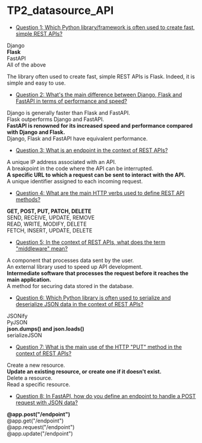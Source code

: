 # TP2_datasource_API

- <u>Question 1: Which Python library/framework is often used to create fast, simple REST APIs?</u>

Django  
**Flask**  
FastAPI  
All of the above  

The library often used to create fast, simple REST APIs is Flask. Indeed, it is simple and easy to use.

- <u>Question 2: What's the main difference between Django, Flask and FastAPI in terms of performance and speed?</u>

Django is generally faster than Flask and FastAPI.  
Flask outperforms Django and FastAPI.  
**FastAPI is renowned for its increased speed and performance compared with Django and Flask.**  
Django, Flask and FastAPI have equivalent performance.  

- <u>Question 3: What is an endpoint in the context of REST APIs?</u>

A unique IP address associated with an API.  
A breakpoint in the code where the API can be interrupted.  
**A specific URL to which a request can be sent to interact with the API.**  
A unique identifier assigned to each incoming request.  

- <u>Question 4: What are the main HTTP verbs used to define REST API methods?</u>

**GET, POST, PUT, PATCH, DELETE**   
SEND, RECEIVE, UPDATE, REMOVE  
READ, WRITE, MODIFY, DELETE  
FETCH, INSERT, UPDATE, DELETE  

- <u>Question 5: In the context of REST APIs, what does the term "middleware" mean?</u>

A component that processes data sent by the user.  
An external library used to speed up API development.  
**Intermediate software that processes the request before it reaches the main application.**  
A method for securing data stored in the database.  

- <u>Question 6: Which Python library is often used to serialize and deserialize JSON data in the context of REST APIs?</u>

JSONify  
PyJSON  
**json.dumps() and json.loads()**   
serializeJSON  

- <u>Question 7: What is the main use of the HTTP "PUT" method in the context of REST APIs?</u>

Create a new resource.  
**Update an existing resource, or create one if it doesn't exist.**   
Delete a resource.  
Read a specific resource.  

- <u>Question 8: In FastAPI, how do you define an endpoint to handle a POST request with JSON data?</u>

**@app.post("/endpoint")**  
@app.get("/endpoint")  
@app.request("/endpoint")  
@app.update("/endpoint")